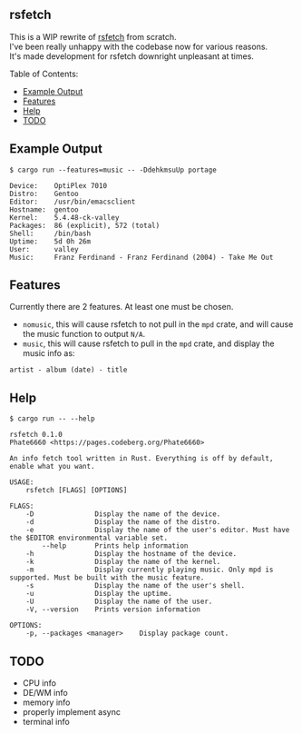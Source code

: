## rsfetch

This is a WIP rewrite of [rsfetch](https://github.com/rsfetch/rsfetch) from scratch.<br>
I've been really unhappy with the codebase now for various reasons.<br>
It's made development for rsfetch downright unpleasant at times.

Table of Contents:

- [Example Output](#example-output)
- [Features](#features)
- [Help](#help)
- [TODO](#todo)

## Example Output

`$ cargo run --features=music -- -DdehkmsuUp portage`

```
Device:    OptiPlex 7010
Distro:    Gentoo
Editor:    /usr/bin/emacsclient
Hostname:  gentoo
Kernel:    5.4.48-ck-valley
Packages:  86 (explicit), 572 (total)
Shell:     /bin/bash
Uptime:    5d 0h 26m
User:      valley
Music:     Franz Ferdinand - Franz Ferdinand (2004) - Take Me Out
```

## Features

Currently there are 2 features. At least one must be chosen.<br>

- `nomusic`, this will cause rsfetch to not pull in the `mpd` crate, and will cause the music function to output `N/A`.
- `music`, this will cause rsfetch to pull in the `mpd` crate, and display the music info as: 

`artist - album (date) - title`

## Help

`$ cargo run -- --help`

```
rsfetch 0.1.0
Phate6660 <https://pages.codeberg.org/Phate6660>

An info fetch tool written in Rust. Everything is off by default, enable what you want.

USAGE:
    rsfetch [FLAGS] [OPTIONS]

FLAGS:
    -D               Display the name of the device.
    -d               Display the name of the distro.
    -e               Display the name of the user's editor. Must have the $EDITOR environmental variable set.
        --help       Prints help information
    -h               Display the hostname of the device.
    -k               Display the name of the kernel.
    -m               Display currently playing music. Only mpd is supported. Must be built with the music feature.
    -s               Display the name of the user's shell.
    -u               Display the uptime.
    -U               Display the name of the user.
    -V, --version    Prints version information

OPTIONS:
    -p, --packages <manager>    Display package count.
```

## TODO

- CPU info
- DE/WM info
- memory info
- properly implement async
- terminal info
